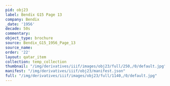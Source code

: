 ```yaml
---
pid: obj23
label: Bendix G15 Page 13
company: Bendix
_date: '1956'
decade: 50s
commentary:
object_type: brochure
source: Bendix_G15_1956_Page_13
source_name:
order: '22'
layout: qatar_item
collection: temp_collection
thumbnail: "/img/derivatives/iiif/images/obj23/full/250,/0/default.jpg"
manifest: "/img/derivatives/iiif/obj23/manifest.json"
full: "/img/derivatives/iiif/images/obj23/full/1140,/0/default.jpg"
---
```

